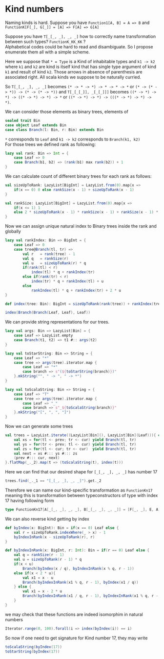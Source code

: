 ---
---
# Kind numbers

Naming kinds is hard. Suppose you have `Function1[A, B] = A => B` and `FunctionK[F[_], G[_]] = [A] => F[A] => G[A]`

Suppose you have `T[_[_, _], _, _]` how to correctly name transformation between such types? `FunctionK_KK_KK` ?  
Alphabetical codes could be hard to read and disambiguate. So I propose enumerate them all with a simple scheme.

Here we suppose that `* = Type` is a Kind of  inhabitable types and `k1 -> k2` where `k1` and `k2` are kind is itself kind that has single type argument of kind `k1` and result of kind `k2`. Those arrows in absence of parenthesis are associated right.
All scala kinds we suppose to be naturally curried.  

So `T[_[_, _], _, _]` becomes `(* -> * -> *) -> * -> * -> *` or  `(* -> (* -> *)) -> (* -> (* -> *))`
and `T[_[_[_]], _[_[_]]]` becomes `((* -> *) -> *) -> ((* -> *) -> *) -> *` or `((* -> *) -> *) -> (((* -> *) -> *) -> *)`.

We can consider those elements as binary trees, elements of  

```scala mdoc
sealed trait Bin
case object Leaf extends Bin
case class Branch(l: Bin, r: Bin) extends Bin
```

`*` corresponds to `Leaf` and `k1 -> k2` corresponds to `Branch(k1, k2)`  
For those trees we defined rank as following:

```scala mdoc
lazy val rank: Bin => Int = {
    case Leaf => 0
    case Branch(b1, b2) => (rank(b1) max rank(b2)) + 1
}
```  

We can calculate count of different binary trees for each rank as follows:

```scala mdoc
val sizeUpToRank: LazyList[BigInt] = LazyList.from(0).map{x =>  
    if(x == 0) 0 else rankSize(x - 1) + sizeUpToRank(x - 1)
}

val rankSize: LazyList[BigInt] = LazyList.from(0).map{x =>
    if(x <= 1) 1  
    else 2 * sizeUpToRank(x - 1) * rankSize(x - 1) + rankSize(x - 1) * rankSize(x - 1)
}
```

Now we can assign unique natural index to Binary trees inside the rank and globally

```scala mdoc
lazy val rankIndex: Bin => BigInt = {
    case Leaf => 0
    case tree@Branch(tl, tr) =>
        val r   = rank(tree) - 1
        val q   = rankSize(r)
        val u   = sizeUpToRank(r) * q
        if(rank(tl) < r)
            index(tl) * q + rankIndex(tr)
        else if(rank(tr) < r)
            index(tr) * q + rankIndex(tl) + u  
        else  
            rankIndex(tl) * q + rankIndex(tr) + 2 * u
}

def index(tree: Bin): BigInt = sizeUpToRank(rank(tree)) + rankIndex(tree)

index(Branch(Branch(Leaf, Leaf), Leaf))
```

We can provide string representations for our trees.

```scala mdoc
lazy val args: Bin => LazyList[Bin] = {
    case Leaf => LazyList.empty
    case Branch(t1, t2) => t1 #:: args(t2)
}

lazy val toStarString: Bin => String = {
    case Leaf => "*"
    case tree => args(tree).iterator.map {
        case Leaf => "*"
        case branch => s"(${toStarString(branch)})"
    }.mkString("", " -> ", " -> *")
}

lazy val toScalaString: Bin => String = {
    case Leaf => "T"
    case tree => args(tree).iterator.map {
        case Leaf => "_"
        case branch => s"_${toScalaString(branch)}"
    }.mkString("[", ", ", "]")
}
```

Now we can generate some trees

```scala mdoc
val trees = LazyList.iterate((LazyList[Bin](), LazyList[Bin](Leaf))){ case (prev, cur) =>  
    val xs = for(tl <- prev; tr <- cur) yield Branch(tl, tr)
    val ys = for(tr <- prev; tl <- cur) yield Branch(tl, tr)
    val zs = for(tl <- cur; tr <- cur)  yield Branch(tl, tr)
    val next = xs #::: ys #::: zs
    (prev #::: cur, next)
}.flatMap(_._2).map(t => (toScalaString(t), index(t)))

```

Here we can find that our desired shape for `[_[_, _], _, _]` has number 17

```scala mdoc
trees.find(_._1 == "[_[_, _], _, _]").get._2
```

Therefore we can name our kind-specific transformation as `FunctionKn17` meaning this is transformation between typeconstructors of type with index 17 having following form

```scala
type FunctionKn17[A[_[_, _], _, _], B[_[_, _], _, _]] = [F[_, _], E, A] => A[F, E, A] => B[F, E, A]
```

We can also reverse kind getting by index

```scala mdoc
def byIndex(x: BigInt): Bin = if(x == 0) Leaf else {
    val r = sizeUpToRank.indexWhere(_ > x) - 1
    byIndexInRank(x - sizeUpToRank(r), r)
}

def byIndexInRank(x: BigInt, r: Int): Bin = if(r == 0) Leaf else {
    val q = rankSize(r - 1)
    val u = sizeUpToRank(r - 1) * q
    if(x < u)
        Branch(byIndex(x / q), byIndexInRank(x % q, r - 1))
    else if(x < 2 * u){
        val x1 = x - u
        Branch(byIndexInRank(x1 % q, r - 1), byIndex(x1 / q))
    } else {
        val x1 = x - 2 * u
        Branch(byIndexInRank(x1 / q, r - 1), byIndexInRank(x1 % q, r - 1))
    }
}
```

we may check that these functions are indeed isomorphim in natural numbers

```scala mdoc
Iterator.range(0, 100).forall(i => index(byIndex(i)) == i)
```

So now if one need to get signature for Kind number 17, they may write

```scala mdoc
toScalaString(byIndex(17))
toStarString(byIndex(17))
```
